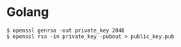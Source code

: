 # **Golang**

```
$ openssl genrsa -out private_key 2048
$ openssl rsa -in private_key -pubout > public_key.pub
```